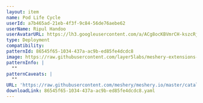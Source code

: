 ```yaml
---
layout: item
name: Pod Life Cycle
userId: a7b465ad-21eb-4f3f-9c84-56de76aebe62
userName: Ripul Handoo
userAvatarURL: https://lh3.googleusercontent.com/a/ACg8ocKBVmrCH-kszcRj5jpdBR53K1-E7YPUd3-kFmRFGGRN=s96-c
type: Deployment
compatibility: 
patternId: 86545f65-1034-437a-ac9b-ed85fe4dcdc8
image: https://raw.githubusercontent.com/layer5labs/meshery-extensions-packages/master/action-assets/design-assets/86545f65-1034-437a-ac9b-ed85fe4dcdc8.png
patternInfo: |
  ""
patternCaveats: |
  ""
URL: 'https://raw.githubusercontent.com/meshery/meshery.io/master/catalog/86545f65-1034-437a-ac9b-ed85fe4dcdc8.yaml'
downloadLink: 86545f65-1034-437a-ac9b-ed85fe4dcdc8.yaml
---
```


